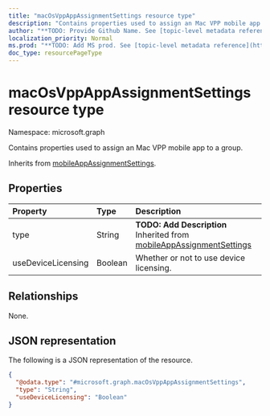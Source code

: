 ```yaml
---
title: "macOsVppAppAssignmentSettings resource type"
description: "Contains properties used to assign an Mac VPP mobile app to a group."
author: "**TODO: Provide Github Name. See [topic-level metadata reference](https://msgo.azurewebsites.net/add/document/guidelines/metadata.html#topic-level-metadata)**"
localization_priority: Normal
ms.prod: "**TODO: Add MS prod. See [topic-level metadata reference](https://msgo.azurewebsites.net/add/document/guidelines/metadata.html#topic-level-metadata)**"
doc_type: resourcePageType
---
```


# macOsVppAppAssignmentSettings resource type

Namespace: microsoft.graph

Contains properties used to assign an Mac VPP mobile app to a group.


Inherits from [mobileAppAssignmentSettings](../resources/mobileappassignmentsettings.md).

## Properties
|Property|Type|Description|
|:---|:---|:---|
|type|String|**TODO: Add Description** Inherited from [mobileAppAssignmentSettings](../resources/mobileappassignmentsettings.md)|
|useDeviceLicensing|Boolean|Whether or not to use device licensing.|

## Relationships
None.

## JSON representation
The following is a JSON representation of the resource.
<!-- {
  "blockType": "resource",
  "@odata.type": "microsoft.graph.macOsVppAppAssignmentSettings"
}
-->
``` json
{
  "@odata.type": "#microsoft.graph.macOsVppAppAssignmentSettings",
  "type": "String",
  "useDeviceLicensing": "Boolean"
}
```

